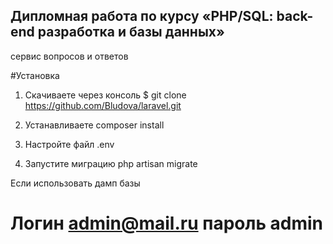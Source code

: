 ## Дипломная работа по курсу «PHP/SQL: back-end разработка и базы данных»
сервис вопросов и ответов

#Установка
1. Скачиваете через консоль
$ git clone https://github.com/Bludova/laravel.git

2. Устанавливаете
composer install

3. Настройте файл .env

4. Запустите миграцию
php artisan migrate


Если использовать дамп базы
# Логин admin@mail.ru пароль admin
